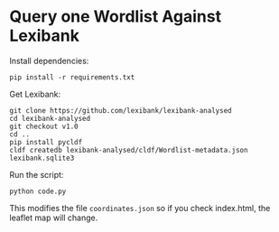 # Query one Wordlist Against Lexibank

Install dependencies:

```
pip install -r requirements.txt
```

Get Lexibank:

```
git clone https://github.com/lexibank/lexibank-analysed
cd lexibank-analysed
git checkout v1.0
cd ..
pip install pycldf
cldf createdb lexibank-analysed/cldf/Wordlist-metadata.json lexibank.sqlite3
```

Run the script:

```
python code.py
```

This modifies the file `coordinates.json` so if you check index.html, the leaflet map will change.
